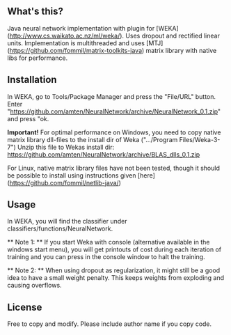 
## What's this?

Java neural network implementation with plugin for [WEKA] (http://www.cs.waikato.ac.nz/ml/weka/). Uses dropout and rectified linear units. Implementation is multithreaded and uses [MTJ] (https://github.com/fommil/matrix-toolkits-java) matrix library with native libs for performance.

## Installation

In WEKA, go to Tools/Package Manager and press the "File/URL" button. Enter "https://github.com/amten/NeuralNetwork/archive/NeuralNetwork_0.1.zip" and press "ok.

**Important!**
For optimal performance on Windows, you need to copy native matrix library dll-files to the install dir of Weka (".../Program Files/Weka-3-7")
Unzip this file to Wekas install dir: https://github.com/amten/NeuralNetwork/archive/BLAS_dlls_0.1.zip

For Linux, native matrix library files have not been tested, though it should be possible to install using instructions given [here] (https://github.com/fommil/netlib-java/)

## Usage

In WEKA, you will find the classifier under classifiers/functions/NeuralNetwork.

** Note 1: ** If you start Weka with console (alternative available in the windows start menu), you will get printouts of cost during each iteration of training and you can press <enter> in the console window to halt the training.

** Note 2: ** When using dropout as regularization, it might still be a good idea to have a small weight penalty. This keeps weights from exploding and causing overflows.


## License

Free to copy and modify. Please include author name if you copy code.
